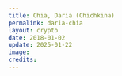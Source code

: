 ```yaml
---
title: Chia, Daria (Chichkina)
permalink: daria-chia
layout: crypto
date: 2018-01-02
update: 2025-01-22
image:
credits:
---
```

